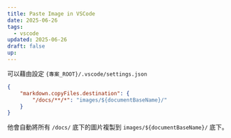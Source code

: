 ```yaml
---
title: Paste Image in VSCode
date: 2025-06-26
tags:
  - vscode
updated: 2025-06-26
draft: false
up:
---
```

可以藉由設定 `{專案_ROOT}/.vscode/settings.json`

```json
{
    "markdown.copyFiles.destination": {
        "/docs/**/*": "images/${documentBaseName}/"
    }
}
```
他會自動將所有 ``/docs/`` 底下的圖片複製到 ``images/${documentBaseName}/`` 底下。